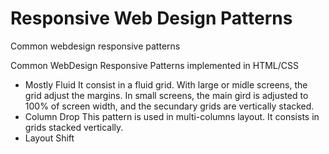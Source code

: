 # Responsive Web Design Patterns
Common webdesign responsive patterns 

Common WebDesign Responsive Patterns implemented in HTML/CSS
- Mostly Fluid
    It consist in a fluid grid. With large or midle screens, the grid adjust the margins. In small screens, the main gird is adjusted to 100% of screen width, and the secundary grids are vertically stacked.
- Column Drop
    This pattern is used in multi-columns layout. It consists in grids stacked vertically.
- Layout Shift    




